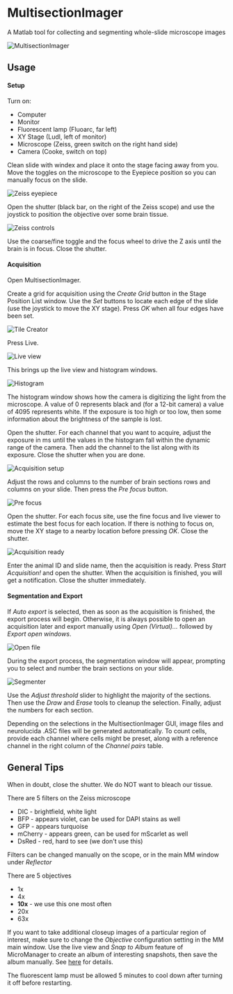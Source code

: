 # MultisectionImager
A Matlab tool for collecting and segmenting whole-slide microscope images

![MultisectionImager](https://raw.githubusercontent.com/leoscholl/multisection-imager/master/resources/overview.png)

## Usage
#### Setup
Turn on:
* Computer
* Monitor
* Fluorescent lamp (Fluoarc, far left)
* XY Stage (Ludl, left of monitor)
* Microscope (Zeiss, green switch on the right hand side)
* Camera (Cooke, switch on top)

Clean slide with windex and place it onto the stage facing away from you. Move the toggles on the microscope to the Eyepiece position so you can manually focus on the slide.

![Zeiss eyepiece](https://raw.githubusercontent.com/leoscholl/multisection-imager/master/resources/zeissaxioplan2eyepiece.png)

Open the shutter (black bar, on the right of the Zeiss scope) and use the joystick to position the objective over some brain tissue. 

![Zeiss controls](https://raw.githubusercontent.com/leoscholl/multisection-imager/master/resources/zeissaxioplan2controls.png)

Use the coarse/fine toggle and the focus wheel to drive the Z axis until the brain is in focus. Close the shutter.

#### Acquisition
Open MultisectionImager.

Create a grid for acquisition using the *Create Grid* button in the Stage Position List window. 
Use the *Set* buttons to locate each edge of the slide (use the joystick to move the XY stage). 
Press *OK* when all four edges have been set.

![Tile Creator](https://raw.githubusercontent.com/leoscholl/multisection-imager/master/resources/tilecreator.png)

Press Live. 

![Live view](https://raw.githubusercontent.com/leoscholl/multisection-imager/master/resources/liveview.png)

This brings up the live view and histogram windows.

![Histogram](https://raw.githubusercontent.com/leoscholl/multisection-imager/master/resources/histogram.png)

The histogram window shows how the camera is digitizing the light from the microscope.
A value of 0 represents black and (for a 12-bit camera) a value of 4095 represents white.
If the exposure is too high or too low, then some information about the brightness of the sample is lost.

Open the shutter. 
For each channel that you want to acquire, adjust the exposure in ms until the values in the histogram fall within the dynamic range of the camera.
Then add the channel to the list along with its exposure.
Close the shutter when you are done.

![Acquisition setup](https://raw.githubusercontent.com/leoscholl/multisection-imager/master/resources/acquisitionsetup.png)

Adjust the rows and columns to the number of brain sections rows and columns on your slide.
Then press the *Pre focus* button.

![Pre focus](https://raw.githubusercontent.com/leoscholl/multisection-imager/master/resources/focusing.png)

Open the shutter. 
For each focus site, use the fine focus and live viewer to estimate the best focus for each location. 
If there is nothing to focus on, move the XY stage to a nearby location before pressing *OK*.
Close the shutter.

![Acquisition ready](https://raw.githubusercontent.com/leoscholl/multisection-imager/master/resources/readytoacquire.png)

Enter the animal ID and slide name, then the acquisition is ready. Press *Start Acquisition!* and open the shutter.
When the acquisition is finished, you will get a notification. Close the shutter immediately.

#### Segmentation and Export

If *Auto export* is selected, then as soon as the acquisition is finished, the export process will begin. 
Otherwise, it is always possible to open an acquisition later and export manually using *Open (Virtual)...* followed by *Export open windows*.

![Open file](https://raw.githubusercontent.com/leoscholl/multisection-imager/master/resources/openfile.png)

During the export process, the segmentation window will appear, prompting you to select and number the brain sections on your slide.

![Segmenter](https://raw.githubusercontent.com/leoscholl/multisection-imager/master/resources/slidesegmenter.png)

Use the *Adjust threshold* slider to highlight the majority of the sections. 
Then use the *Draw* and *Erase* tools to cleanup the selection.
Finally, adjust the numbers for each section.

Depending on the selections in the MultisectionImager GUI, image files and neurolucida .ASC files will be generated automatically. 
To count cells, provide each channel where cells might be preset, along with a reference channel in the right column of the *Channel pairs* table.

## General Tips
When in doubt, close the shutter. We do NOT want to bleach our tissue.

There are 5 filters on the Zeiss microscope
* DIC - brightfield, white light
* BFP - appears violet, can be used for DAPI stains as well
* GFP - appears turquoise
* mCherry - appears green, can be used for mScarlet as well
* DsRed - red, hard to see (we don't use this)

Filters can be changed manually on the scope, or in the main MM window under *Reflector* 

There are 5 objectives
* 1x
* 4x
* **10x** - we use this one most often
* 20x
* 63x

If you want to take additional closeup images of a particular region of interest, make sure to change the *Objective* configuration setting in the MM main window. 
Use the live view and *Snap to Album* feature of MicroManager to create an album of interesting snapshots, then save the album manually. See [here](https://micro-manager.org/wiki/Version_2.0_Users_Guide#Snapping_Images_and_Live_Mode) for details.

The fluorescent lamp must be allowed 5 minutes to cool down after turning it off before restarting. 

